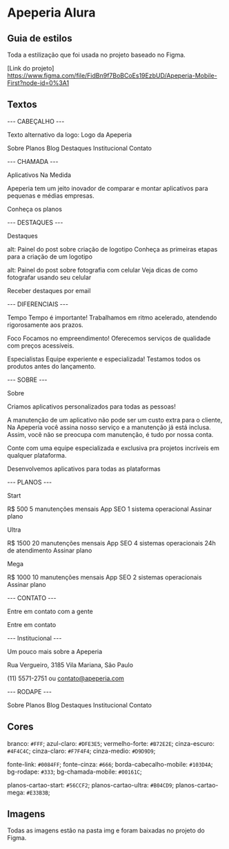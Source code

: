 # Apeperia Alura

## Guia de estilos

Toda a estilização que foi usada no projeto baseado no Figma.

[Link do projeto] https://www.figma.com/file/FidBn9f7BoBCoEs19EzbUD/Apeperia-Mobile-First?node-id=0%3A1

## Textos

--- CABEÇALHO ---

Texto alternativo da logo: Logo da Apeperia

Sobre
Planos
Blog
Destaques
Institucional
Contato

--- CHAMADA ---

Aplicativos Na Medida

Apeperia tem um jeito inovador de comparar e montar aplicativos para pequenas e médias empresas.

Conheça os planos

--- DESTAQUES ---

Destaques

alt: Painel do post sobre criação de logotipo
Conheça as primeiras etapas para a criação de um logotipo

alt: Painel do post sobre fotografia com celular
Veja dicas de como fotografar usando seu celular

Receber destaques por email

--- DIFERENCIAIS ---

Tempo
Tempo é importante! Trabalhamos em ritmo acelerado, atendendo rigorosamente aos prazos.

Foco
Focamos no empreendimento! Oferecemos serviços de qualidade com preços acessíveis.

Especialistas
Equipe experiente e especializada! Testamos todos os produtos antes do lançamento.

--- SOBRE ---

Sobre

Criamos aplicativos personalizados para todas as pessoas!

A manutenção de um aplicativo não pode ser um custo extra para o cliente, Na Apeperia você assina nosso serviço e a manutenção já está inclusa. Assim, você não se preocupa com manutenção, é tudo por nossa conta.

Conte com uma equipe especializada e exclusiva pra projetos incríveis em qualquer plataforma.

Desenvolvemos aplicativos para todas as plataformas

--- PLANOS ---

Start

R$ 500
5 manutenções mensais
App SEO
1 sistema operacional
Assinar plano

Ultra

R$ 1500
20 manutenções mensais
App SEO
4 sistemas operacionais
24h de atendimento
Assinar plano

Mega

R$ 1000
10 manutenções mensais
App SEO
2 sistemas operacionais
Assinar plano

--- CONTATO ---

Entre em contato com a gente

Entre em contato

--- Institucional ---

Um pouco mais sobre a Apeperia

Rua Vergueiro, 3185
Vila Mariana, São Paulo

(11) 5571-2751 ou
contato@apeperia.com

--- RODAPE ---

Sobre
Planos
Blog
Destaques
Institucional
Contato

## Cores

branco: `#FFF`;
azul-claro: `#DFE3E5`;
vermelho-forte: `#B72E2E`;
cinza-escuro: `#4F4C4C`;
cinza-claro: `#F7F4F4`;
cinza-medio: `#D9D9D9`;
    
fonte-link: `#0084FF`;
fonte-cinza: `#666`;
borda-cabecalho-mobile: `#103D4A`;
bg-rodape: `#333`;
bg-chamada-mobile: `#00161C`;

planos-cartao-start: `#56CCF2`;
planos-cartao-ultra: `#B04CD9`;
planos-cartao-mega: `#E33B3B`;

## Imagens

Todas as imagens estão na pasta img e foram baixadas no projeto do Figma.
